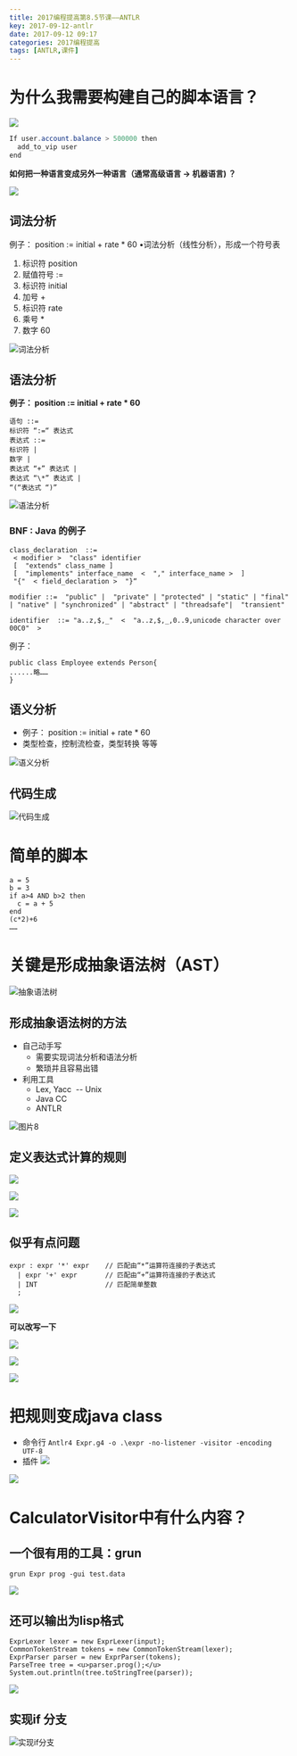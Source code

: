 ```yaml
---
title: 2017编程提高第8.5节课——ANTLR
key: 2017-09-12-antlr
date: 2017-09-12 09:17
categories: 2017编程提高
tags: [ANTLR,课件]
---
```



# 为什么我需要构建自己的脚本语言？
![][1]

```java
If user.account.balance > 500000 then
  add_to_vip user
end
```

**如何把一种语言变成另外一种语言（通常高级语言 → 机器语言) ？**

![][2]

## 词法分析
例子： position := initial + rate * 60 •词法分析（线性分析），形成一个符号表
1. 标识符 position
2. 赋值符号 :=
3. 标识符 initial
4. 加号 +
5. 标识符 rate
6. 乘号 \*
7. 数字 60

![][3]

## 语法分析
**例子： position := initial + rate * 60**

```
语句 ::=
标识符 “:=“ 表达式
表达式 ::=
标识符 |
数字 |
表达式 “+” 表达式 |
表达式 “\*” 表达式 |
“(“表达式 “)”
```

![][4]

### BNF : Java 的例子
```
class_declaration  ::= 
 < modifier >  "class" identifier 
 [  "extends" class_name ] 
 [  "implements" interface_name  <  "," interface_name >  ] 
 "{"  < field_declaration >  "}“

modifier ::=  "public" |  "private" | "protected" | "static" | "final" | "native" | "synchronized" | "abstract" | "threadsafe"|  "transient"  

identifier  ::= "a..z,$,_"  <  "a..z,$,_,0..9,unicode character over 00C0"  >
```
例子：
```
public class Employee extends Person{
......略……
}
```

## 语义分析
- 例子： position := initial + rate * 60 
- 类型检查，控制流检查，类型转换 等等

![][5]

## 代码生成
![][6]

# 简单的脚本
```
a = 5
b = 3
if a>4 AND b>2 then
  c = a + 5
end
(c*2)+6
……
```

# 关键是形成抽象语法树（AST）
![][7]

## 形成抽象语法树的方法
- 自己动手写
	- 需要实现词法分析和语法分析
	- 繁琐并且容易出错
- 利用工具
	- Lex, Yacc  -- Unix
	- Java CC
	- ANTLR

![][8]

## 定义表达式计算的规则
![][9]

![][10]

![][11]

## 似乎有点问题
```
expr : expr '*' expr	// 匹配由“*”运算符连接的子表达式
  | expr '+' expr		// 匹配由“+”运算符连接的子表达式
  | INT					// 匹配简单整数
  ;
```

![][12]

**可以改写一下**

![][13]

![][14]

![][15]

# 把规则变成java class
- 命令行
`Antlr4 Expr.g4 -o .\expr -no-listener -visitor -encoding UTF-8`
- 插件
![][16]

![][17]

# CalculatorVisitor中有什么内容？
## 一个很有用的工具：grun
`grun Expr prog -gui test.data`

![][18]

## 还可以输出为lisp格式
```
ExprLexer lexer = new ExprLexer(input);
CommonTokenStream tokens = new CommonTokenStream(lexer);
ExprParser parser = new ExprParser(tokens);
ParseTree tree = <u>parser.prog();</u>
System.out.println(tree.toStringTree(parser));
```
![][19]

## 实现if 分支
![][20]



  [1]: https://www.github.com/lanyuanxiaoyao/GitGallery/raw/master/%E5%B0%8F%E4%B9%A6%E5%8C%A0/2017/9/12/2017%E7%BC%96%E7%A8%8B%E6%8F%90%E9%AB%98%E7%AC%AC8.5%E8%8A%82%E8%AF%BE%E2%80%94%E2%80%94ANTLR/%E5%9B%BE%E7%89%871.png
  [2]: https://www.github.com/lanyuanxiaoyao/GitGallery/raw/master/%E5%B0%8F%E4%B9%A6%E5%8C%A0/2017/9/12/2017%E7%BC%96%E7%A8%8B%E6%8F%90%E9%AB%98%E7%AC%AC8.5%E8%8A%82%E8%AF%BE%E2%80%94%E2%80%94ANTLR/%E5%9B%BE%E7%89%872.png
  [3]: https://www.github.com/lanyuanxiaoyao/GitGallery/raw/master/%E5%B0%8F%E4%B9%A6%E5%8C%A0/2017/9/12/2017%E7%BC%96%E7%A8%8B%E6%8F%90%E9%AB%98%E7%AC%AC8.5%E8%8A%82%E8%AF%BE%E2%80%94%E2%80%94ANTLR/%E5%9B%BE%E7%89%873.png "词法分析"
  [4]: https://www.github.com/lanyuanxiaoyao/GitGallery/raw/master/%E5%B0%8F%E4%B9%A6%E5%8C%A0/2017/9/12/2017%E7%BC%96%E7%A8%8B%E6%8F%90%E9%AB%98%E7%AC%AC8.5%E8%8A%82%E8%AF%BE%E2%80%94%E2%80%94ANTLR/%E5%9B%BE%E7%89%874.png "语法分析"
  [5]: https://www.github.com/lanyuanxiaoyao/GitGallery/raw/master/%E5%B0%8F%E4%B9%A6%E5%8C%A0/2017/9/12/2017%E7%BC%96%E7%A8%8B%E6%8F%90%E9%AB%98%E7%AC%AC8.5%E8%8A%82%E8%AF%BE%E2%80%94%E2%80%94ANTLR/%E5%9B%BE%E7%89%875.png "语义分析"
  [6]: https://www.github.com/lanyuanxiaoyao/GitGallery/raw/master/%E5%B0%8F%E4%B9%A6%E5%8C%A0/2017/9/12/2017%E7%BC%96%E7%A8%8B%E6%8F%90%E9%AB%98%E7%AC%AC8.5%E8%8A%82%E8%AF%BE%E2%80%94%E2%80%94ANTLR/%E5%9B%BE%E7%89%876.png "代码生成"
  [7]: https://www.github.com/lanyuanxiaoyao/GitGallery/raw/master/%E5%B0%8F%E4%B9%A6%E5%8C%A0/2017/9/12/2017%E7%BC%96%E7%A8%8B%E6%8F%90%E9%AB%98%E7%AC%AC8.5%E8%8A%82%E8%AF%BE%E2%80%94%E2%80%94ANTLR/%E5%9B%BE%E7%89%877.png "抽象语法树"
  [8]: https://www.github.com/lanyuanxiaoyao/GitGallery/raw/master/%E5%B0%8F%E4%B9%A6%E5%8C%A0/2017/9/12/2017%E7%BC%96%E7%A8%8B%E6%8F%90%E9%AB%98%E7%AC%AC8.5%E8%8A%82%E8%AF%BE%E2%80%94%E2%80%94ANTLR/%E5%9B%BE%E7%89%878.png "图片8"
  [9]: https://www.github.com/lanyuanxiaoyao/GitGallery/raw/master/%E5%B0%8F%E4%B9%A6%E5%8C%A0/2017/9/12/2017%E7%BC%96%E7%A8%8B%E6%8F%90%E9%AB%98%E7%AC%AC8.5%E8%8A%82%E8%AF%BE%E2%80%94%E2%80%94ANTLR/%E5%9B%BE%E7%89%879.png
  [10]: https://www.github.com/lanyuanxiaoyao/GitGallery/raw/master/%E5%B0%8F%E4%B9%A6%E5%8C%A0/2017/9/12/2017%E7%BC%96%E7%A8%8B%E6%8F%90%E9%AB%98%E7%AC%AC8.5%E8%8A%82%E8%AF%BE%E2%80%94%E2%80%94ANTLR/%E5%9B%BE%E7%89%8710.png
  [11]: https://www.github.com/lanyuanxiaoyao/GitGallery/raw/master/%E5%B0%8F%E4%B9%A6%E5%8C%A0/2017/9/12/2017%E7%BC%96%E7%A8%8B%E6%8F%90%E9%AB%98%E7%AC%AC8.5%E8%8A%82%E8%AF%BE%E2%80%94%E2%80%94ANTLR/%E5%9B%BE%E7%89%8711.png
  [12]: https://www.github.com/lanyuanxiaoyao/GitGallery/raw/master/%E5%B0%8F%E4%B9%A6%E5%8C%A0/2017/9/12/2017%E7%BC%96%E7%A8%8B%E6%8F%90%E9%AB%98%E7%AC%AC8.5%E8%8A%82%E8%AF%BE%E2%80%94%E2%80%94ANTLR/%E5%9B%BE%E7%89%8712.png
  [13]: https://www.github.com/lanyuanxiaoyao/GitGallery/raw/master/%E5%B0%8F%E4%B9%A6%E5%8C%A0/2017/9/12/2017%E7%BC%96%E7%A8%8B%E6%8F%90%E9%AB%98%E7%AC%AC8.5%E8%8A%82%E8%AF%BE%E2%80%94%E2%80%94ANTLR/%E5%9B%BE%E7%89%8713.png
  [14]: https://www.github.com/lanyuanxiaoyao/GitGallery/raw/master/%E5%B0%8F%E4%B9%A6%E5%8C%A0/2017/9/12/2017%E7%BC%96%E7%A8%8B%E6%8F%90%E9%AB%98%E7%AC%AC8.5%E8%8A%82%E8%AF%BE%E2%80%94%E2%80%94ANTLR/%E5%9B%BE%E7%89%8714.png
  [15]: https://www.github.com/lanyuanxiaoyao/GitGallery/raw/master/%E5%B0%8F%E4%B9%A6%E5%8C%A0/2017/9/12/2017%E7%BC%96%E7%A8%8B%E6%8F%90%E9%AB%98%E7%AC%AC8.5%E8%8A%82%E8%AF%BE%E2%80%94%E2%80%94ANTLR/%E5%9B%BE%E7%89%8715.png
  [16]: https://www.github.com/lanyuanxiaoyao/GitGallery/raw/master/%E5%B0%8F%E4%B9%A6%E5%8C%A0/2017/9/12/2017%E7%BC%96%E7%A8%8B%E6%8F%90%E9%AB%98%E7%AC%AC8.5%E8%8A%82%E8%AF%BE%E2%80%94%E2%80%94ANTLR/%E5%9B%BE%E7%89%8716.png
  [17]: https://www.github.com/lanyuanxiaoyao/GitGallery/raw/master/%E5%B0%8F%E4%B9%A6%E5%8C%A0/2017/9/12/2017%E7%BC%96%E7%A8%8B%E6%8F%90%E9%AB%98%E7%AC%AC8.5%E8%8A%82%E8%AF%BE%E2%80%94%E2%80%94ANTLR/%E5%9B%BE%E7%89%8717.png
  [18]: https://www.github.com/lanyuanxiaoyao/GitGallery/raw/master/%E5%B0%8F%E4%B9%A6%E5%8C%A0/2017/9/12/2017%E7%BC%96%E7%A8%8B%E6%8F%90%E9%AB%98%E7%AC%AC8.5%E8%8A%82%E8%AF%BE%E2%80%94%E2%80%94ANTLR/%E5%9B%BE%E7%89%8718.png
  [19]: https://www.github.com/lanyuanxiaoyao/GitGallery/raw/master/%E5%B0%8F%E4%B9%A6%E5%8C%A0/2017/9/12/2017%E7%BC%96%E7%A8%8B%E6%8F%90%E9%AB%98%E7%AC%AC8.5%E8%8A%82%E8%AF%BE%E2%80%94%E2%80%94ANTLR/%E5%9B%BE%E7%89%8719.png
  [20]: https://www.github.com/lanyuanxiaoyao/GitGallery/raw/master/%E5%B0%8F%E4%B9%A6%E5%8C%A0/2017/9/12/2017%E7%BC%96%E7%A8%8B%E6%8F%90%E9%AB%98%E7%AC%AC8.5%E8%8A%82%E8%AF%BE%E2%80%94%E2%80%94ANTLR/%E5%9B%BE%E7%89%8720.png "实现if分支"
